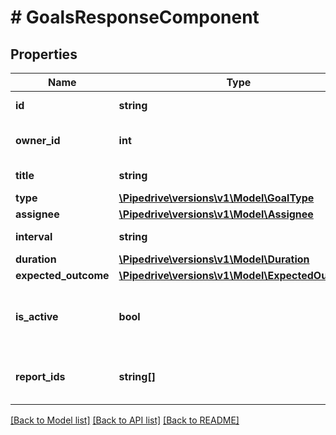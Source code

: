 # # GoalsResponseComponent

## Properties

Name | Type | Description | Notes
------------ | ------------- | ------------- | -------------
**id** | **string** | The ID of the goal |
**owner_id** | **int** | The ID of the creator of the goal |
**title** | **string** | The title of the goal |
**type** | [**\Pipedrive\versions\v1\Model\GoalType**](GoalType.md) |  |
**assignee** | [**\Pipedrive\versions\v1\Model\Assignee**](Assignee.md) |  |
**interval** | **string** | The interval of the goal |
**duration** | [**\Pipedrive\versions\v1\Model\Duration**](Duration.md) |  |
**expected_outcome** | [**\Pipedrive\versions\v1\Model\ExpectedOutcome**](ExpectedOutcome.md) |  |
**is_active** | **bool** | Whether the goal is currently active or not |
**report_ids** | **string[]** | The IDs of the reports that belong to the goal |

[[Back to Model list]](../README.md#documentation-for-models) [[Back to API list]](../README.md#documentation-for-api-endpoints) [[Back to README]](../README.md)
